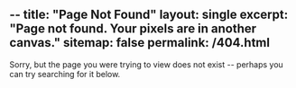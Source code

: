 --
title: "Page Not Found"
layout: single
excerpt: "Page not found. Your pixels are in another canvas."
sitemap: false
permalink: /404.html
--

Sorry, but the page you were trying to view does not exist -- perhaps you can try searching for it below.

<script type="text/javascript">
  var GOOG_FIXURL_LANG = 'en';
  var GOOG_FIXURL_SITE = '{{ site.url }}'
</script>
<script type="text/javascript"
  src="//linkhelp.clients.google.com/tbproxy/lh/wm/fixurl.js">
</script>
